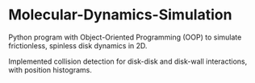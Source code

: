 # Molecular-Dynamics-Simulation
Python program with Object-Oriented Programming (OOP) to simulate frictionless, spinless disk dynamics in 2D.

Implemented collision detection for disk-disk and disk-wall interactions, with position histograms.

